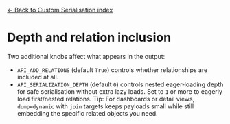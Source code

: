 [← Back to Custom Serialisation index](index.md)

# Depth and relation inclusion
Two additional knobs affect what appears in the output:
- `API_ADD_RELATIONS` (default `True`) controls whether relationships are
    included at all.
- `API_SERIALIZATION_DEPTH` (default `0`) controls nested eager‑loading
    depth for safe serialisation without extra lazy loads. Set to `1` or more
    to eagerly load first/nested relations.
Tip: For dashboards or detail views, `dump=dynamic` with `join` targets
keeps payloads small while still embedding the specific related objects you
need.

